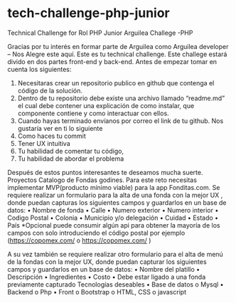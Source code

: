 # tech-challenge-php-junior
Technical Challenge for Rol PHP Junior
Arguilea Challege -PHP

Gracias por tu interés en formar parte de Arguilea como Arguilea developer – Nos Alegre este aquí.
Este es tu technical challenge. Este challege estará divido en dos partes front-end y back-end.
Antes de empezar tomar en cuenta  los siguientes:
1.	Necesitaras crear un repositorio publico en github que contenga el código de la solución.
2.	Dentro de tu repositorio debe existe una archivo llamado “readme.md” el cual debe contener una explicación de como instalar, que componente contiene y como interactuar con ellos.
3.	Cuando hayas terminado envíanos por correo el link de tu github.
Nos gustaría ver en ti lo siguiente
1.	Como haces tu commit
2.	Tener UX intuitiva
3.	Tu habilidad de comentar tu código,
4.	Tu habilidad de abordar el problema

Después de estos puntos interesantes te deseamos mucha suerte.
Proyectos Catalogo de Fondas godines. 
	Para este reto necesitas implementar MVP(producto mínimo viable) para  la app Fonditas.com.
Se requiere realizar un formulario  para la alta de una fonda con la mejor UX ,    donde puedan capturas los siguientes campos y guardarlos en un base de datos:
•	Nombre de fonda
•	Calle
•	Numero exterior
•	Numero interior
•	Codigo Postal
•	Colonia
•	Municipio y/o delegación
•	Cuidad
•	Estado
•	País
*Opcional puede consumir algún api para obtener la mayoría de los campos con solo introduciendo el código postal por ejemplo (https://copomex.com/  o https://copomex.com/ )

A su vez también se requiere realizar otro formulario para el alta de menú de la fondas con la mejor UX, donde puedan capturar los siguientes campos y guardarlos en un base de datos:
•	Nombre del platillo
•	Descripción 
•	Ingredientes
•	Costo
•	Debe estar ligado a una fonda previamente capturado
Tecnologías deseables
•	Base de datos
o	Mysql
•	Backend 
o	Php
•	Front
o	Bootstrap
o	HTML, CSS o javascript

